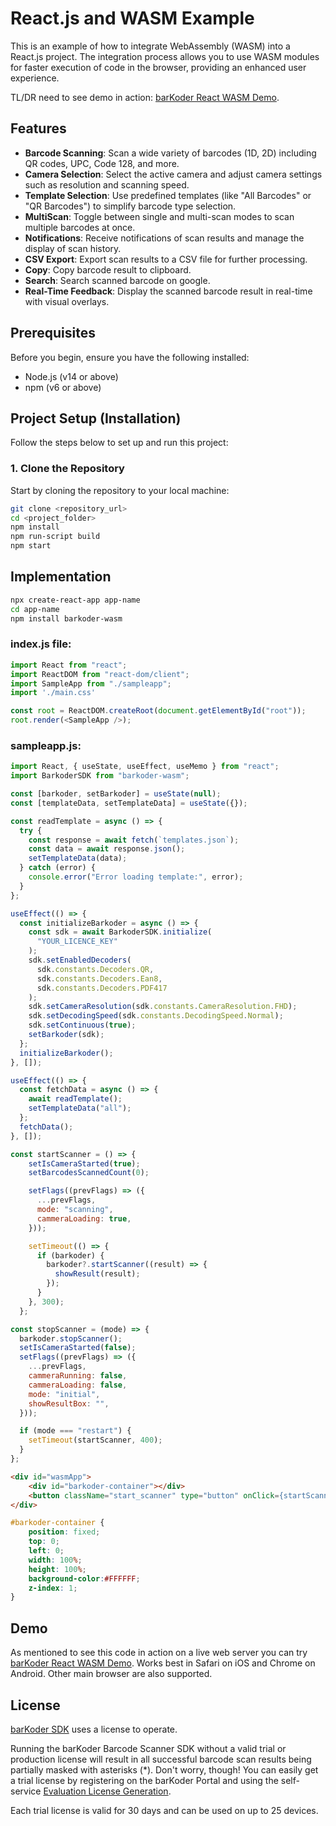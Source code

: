 # React.js and WASM Example

This is an example of how to integrate WebAssembly (WASM) into a React.js project. The integration process allows you to use WASM modules for faster execution of code in the browser, providing an enhanced user experience.

TL/DR need to see demo in action: [barKoder React WASM Demo](https://dev2.afk.mk/react-wasm-demo/build/).

## Features

- **Barcode Scanning**: Scan a wide variety of barcodes (1D, 2D) including QR codes, UPC, Code 128, and more.
- **Camera Selection**: Select the active camera and adjust camera settings such as resolution and scanning speed.
- **Template Selection**: Use predefined templates (like "All Barcodes" or "QR Barcodes") to simplify barcode type selection.
- **MultiScan**: Toggle between single and multi-scan modes to scan multiple barcodes at once.
- **Notifications**: Receive notifications of scan results and manage the display of scan history.
- **CSV Export**: Export scan results to a CSV file for further processing.
- **Copy**: Copy barcode result to clipboard.
- **Search**: Search scanned barcode on google.
- **Real-Time Feedback**: Display the scanned barcode result in real-time with visual overlays.

## Prerequisites

Before you begin, ensure you have the following installed:

- Node.js (v14 or above)
- npm (v6 or above)


## Project Setup (Installation)

Follow the steps below to set up and run this project:

### 1. Clone the Repository

Start by cloning the repository to your local machine:

```bash
git clone <repository_url>
cd <project_folder>
npm install
npm run-script build
npm start
```


## Implementation

```bash
npx create-react-app app-name
cd app-name
npm install barkoder-wasm
```

### index.js file:

```javascript
import React from "react";
import ReactDOM from "react-dom/client";
import SampleApp from "./sampleapp";
import './main.css'

const root = ReactDOM.createRoot(document.getElementById("root"));
root.render(<SampleApp />);
```

### sampleapp.js:

```javascript
import React, { useState, useEffect, useMemo } from "react";
import BarkoderSDK from "barkoder-wasm";

const [barkoder, setBarkoder] = useState(null);
const [templateData, setTemplateData] = useState({});

const readTemplate = async () => {
  try {
    const response = await fetch(`templates.json`);
    const data = await response.json();
    setTemplateData(data);
  } catch (error) {
    console.error("Error loading template:", error);
  }
};

useEffect(() => {
  const initializeBarkoder = async () => {
    const sdk = await BarkoderSDK.initialize(
      "YOUR_LICENCE_KEY"
    );
    sdk.setEnabledDecoders(
      sdk.constants.Decoders.QR,
      sdk.constants.Decoders.Ean8,
      sdk.constants.Decoders.PDF417
    );
    sdk.setCameraResolution(sdk.constants.CameraResolution.FHD);
    sdk.setDecodingSpeed(sdk.constants.DecodingSpeed.Normal);
    sdk.setContinuous(true);
    setBarkoder(sdk);
  };
  initializeBarkoder();
}, []);

useEffect(() => {
  const fetchData = async () => {
    await readTemplate();
    setTemplateData("all");
  };
  fetchData();
}, []);
```

```javascript
const startScanner = () => {
    setIsCameraStarted(true);
    setBarcodesScannedCount(0);

    setFlags((prevFlags) => ({
      ...prevFlags,
      mode: "scanning",
      cammeraLoading: true,
    }));

    setTimeout(() => {
      if (barkoder) {
        barkoder?.startScanner((result) => {
          showResult(result);  
        });
      }
    }, 300);  
  };

const stopScanner = (mode) => {
  barkoder.stopScanner();
  setIsCameraStarted(false);
  setFlags((prevFlags) => ({
    ...prevFlags,
    cammeraRunning: false,
    cammeraLoading: false,
    mode: "initial",
    showResultBox: "",
  }));

  if (mode === "restart") {
    setTimeout(startScanner, 400);
  }
};
```

```html
<div id="wasmApp">
    <div id="barkoder-container"></div>
    <button className="start_scanner" type="button" onClick={startScanner}>Start Scanner</button>
</div>
```

```css
#barkoder-container {
	position: fixed; 
	top: 0; 
	left: 0;
	width: 100%; 
	height: 100%;
	background-color:#FFFFFF;
	z-index: 1;
}
```

## Demo

As mentioned to see this code in action on a live web server you can try [barKoder React WASM Demo](https://dev2.afk.mk/react-wasm-demo/build/). Works best in Safari on iOS and Chrome on Android. Other main browser are also supported.

## License

[barKoder SDK](https://barkoder.com) uses a license to operate.

Running the barKoder Barcode Scanner SDK without a valid trial or production license will result in all successful barcode scan results being partially masked with asterisks (*). Don't worry, though! You can easily get a trial license by registering on the barKoder Portal and using the self-service [Evaluation License Generation](https://barkoder.com/request-quote).

Each trial license is valid for 30 days and can be used on up to 25 devices.







